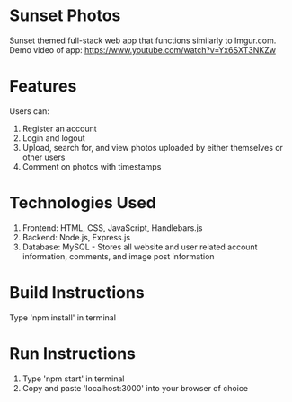 # Sunset Photos
Sunset themed full-stack web app that functions similarly to Imgur.com.<br>
Demo video of app: https://www.youtube.com/watch?v=Yx6SXT3NKZw

# Features
Users can:
1. Register an account
2. Login and logout
3. Upload, search for, and view photos uploaded by either themselves or other users
4. Comment on photos with timestamps

# Technologies Used
1. Frontend: HTML, CSS, JavaScript, Handlebars.js
2. Backend: Node.js, Express.js
3. Database: MySQL - Stores all website and user related account information, comments, and image post information

# Build Instructions
Type 'npm install' in terminal

# Run Instructions
1. Type 'npm start' in terminal 
2. Copy and paste 'localhost:3000' into your browser of choice

